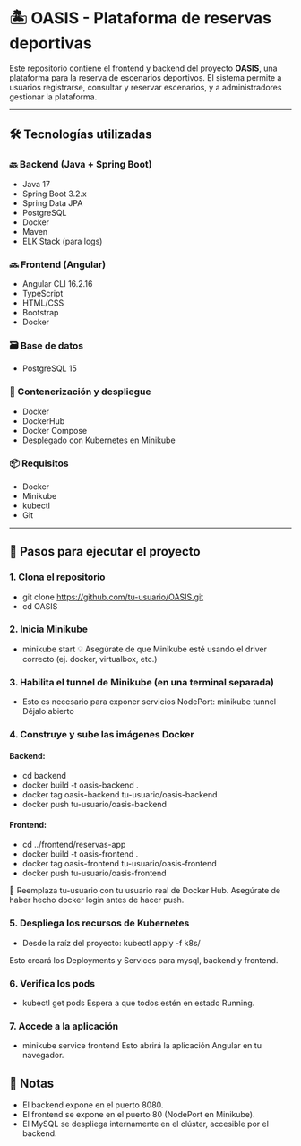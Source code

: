 # 🏝️ OASIS - Plataforma de reservas deportivas

Este repositorio contiene el frontend y backend del proyecto **OASIS**, una plataforma para la reserva de escenarios deportivos. El sistema permite a usuarios registrarse, consultar y reservar escenarios, y a administradores gestionar la plataforma.

---

## 🛠️ Tecnologías utilizadas

### 🔙 Backend (Java + Spring Boot)
- Java 17
- Spring Boot 3.2.x
- Spring Data JPA
- PostgreSQL
- Docker
- Maven
- ELK Stack (para logs)

### 🔜 Frontend (Angular)
- Angular CLI 16.2.16
- TypeScript
- HTML/CSS
- Bootstrap
- Docker

### 🗃️ Base de datos
- PostgreSQL 15

### 🐳 Contenerización y despliegue
- Docker
- DockerHub
- Docker Compose
- Desplegado con Kubernetes en Minikube

### 📦 Requisitos
- Docker
- Minikube
- kubectl
- Git

---

## 🚀 Pasos para ejecutar el proyecto

### 1. Clona el repositorio
- git clone https://github.com/tu-usuario/OASIS.git
- cd OASIS

### 2. Inicia Minikube
- minikube start
💡 Asegúrate de que Minikube esté usando el driver correcto (ej. docker, virtualbox, etc.)

### 3. Habilita el tunnel de Minikube (en una terminal separada)
- Esto es necesario para exponer servicios NodePort: minikube tunnel
Déjalo abierto

### 4. Construye y sube las imágenes Docker
#### Backend: 
- cd backend
- docker build -t oasis-backend .
- docker tag oasis-backend tu-usuario/oasis-backend
- docker push tu-usuario/oasis-backend

#### Frontend:
- cd ../frontend/reservas-app
- docker build -t oasis-frontend .
- docker tag oasis-frontend tu-usuario/oasis-frontend
- docker push tu-usuario/oasis-frontend

🔐 Reemplaza tu-usuario con tu usuario real de Docker Hub.
Asegúrate de haber hecho docker login antes de hacer push.

### 5. Despliega los recursos de Kubernetes
- Desde la raíz del proyecto: kubectl apply -f k8s/

Esto creará los Deployments y Services para mysql, backend y frontend.

### 6. Verifica los pods
- kubectl get pods
Espera a que todos estén en estado Running.

### 7. Accede a la aplicación
- minikube service frontend
Esto abrirá la aplicación Angular en tu navegador.

## 📝 Notas
- El backend expone en el puerto 8080.
- El frontend se expone en el puerto 80 (NodePort en Minikube).
- El MySQL se despliega internamente en el clúster, accesible por el backend.




